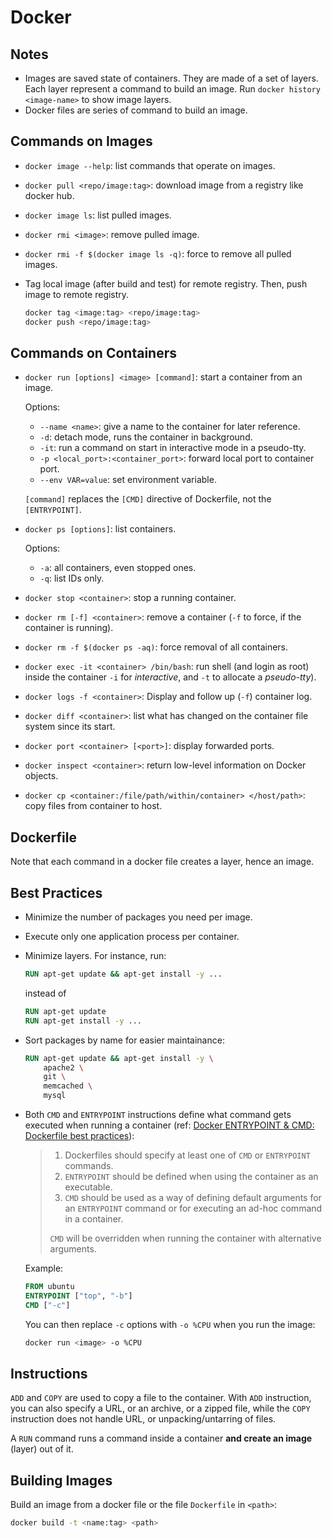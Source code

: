 # Docker

## Notes

* Images are saved state of containers. They are made of a set of layers. Each layer represent a command to build an image. Run `docker history <image-name>` to show image layers.
* Docker files are series of command to build an image.

## Commands on Images

* `docker image --help`: list commands that operate on images.
* `docker pull <repo/image:tag>`: download image from a registry like docker hub.
* `docker image ls`: list pulled images.
* `docker rmi <image>`: remove pulled image.
* `docker rmi -f $(docker image ls -q)`: force to remove all pulled images.
* Tag local image (after build and test) for remote registry. Then, push image to remote registry.

    ```sh
    docker tag <image:tag> <repo/image:tag>
    docker push <repo/image:tag>
    ```

## Commands on Containers

* `docker run [options] <image> [command]`: start a container from an image.

  Options:
  * `--name <name>`: give a name to the container for later reference.
  * `-d`: detach mode, runs the container in background.
  * `-it`: run a command on start in interactive mode in a pseudo-tty.
  * `-p <local_port>:<container_port>`: forward local port to container port.
  * `--env VAR=value`: set environment variable.

  `[command]` replaces the `[CMD]` directive of Dockerfile, not the `[ENTRYPOINT]`.
* `docker ps [options]`: list containers.

  Options:
  * `-a`: all containers, even stopped ones.
  * `-q`: list IDs only.
* `docker stop <container>`: stop a running container.
* `docker rm [-f] <container>`: remove a container (`-f` to force, if the container is running).
* `docker rm -f $(docker ps -aq)`: force removal of all containers.
* `docker exec -it <container> /bin/bash`: run shell (and login as root) inside the container `-i` for _interactive_, and `-t` to allocate a _pseudo-tty_).
* `docker logs -f <container>`: Display and follow up (`-f`) container log.
* `docker diff <container>`: list what has changed on the container file system since its start.
* `docker port <container> [<port>]`: display forwarded ports.
* `docker inspect <container>`: return low-level information on Docker objects.
* `docker cp <container:/file/path/within/container> </host/path>`: copy files from container to host.

## Dockerfile

Note that each command in a docker file creates a layer, hence an image.

## Best Practices

* Minimize the number of packages you need per image.
* Execute only one application process per container.
* Minimize layers. For instance, run:

    ```dockerfile
    RUN apt-get update && apt-get install -y ...
    ```

    instead of

    ```dockerfile
    RUN apt-get update
    RUN apt-get install -y ...
    ```

* Sort packages by name for easier maintainance:

    ```dockerfile
    RUN apt-get update && apt-get install -y \
        apache2 \
        git \
        memcached \
        mysql
    ```

* Both `CMD` and `ENTRYPOINT` instructions define what command gets executed when running a container (ref: [Docker ENTRYPOINT & CMD: Dockerfile best practices](https://medium.freecodecamp.org/docker-entrypoint-cmd-dockerfile-best-practices-abc591c30e21)):
    > 1. Dockerfiles should specify at least one of `CMD` or `ENTRYPOINT` commands.
    > 1. `ENTRYPOINT` should be defined when using the container as an executable.
    > 1. `CMD` should be used as a way of defining default arguments for an `ENTRYPOINT` command or for executing an ad-hoc command in a container.
    >
    > `CMD` will be overridden when running the container with alternative arguments.

    Example:

    ```dockerfile
    FROM ubuntu
    ENTRYPOINT ["top", "-b"]
    CMD ["-c"]
    ```

    You can then replace `-c` options with `-o %CPU` when you run the image:

    ```sh
    docker run <image> -o %CPU
    ```

## Instructions

`ADD` and `COPY` are used to copy a file to the container. With `ADD` instruction, you can also specify a URL, or an archive, or a zipped file, while the `COPY` instruction does not handle URL, or unpacking/untarring of files.

A `RUN` command runs a command inside a container **and create an image** (layer) out of it.

## Building Images

Build an image from a docker file or the file `Dockerfile` in `<path>`:

```sh
docker build -t <name:tag> <path>
```